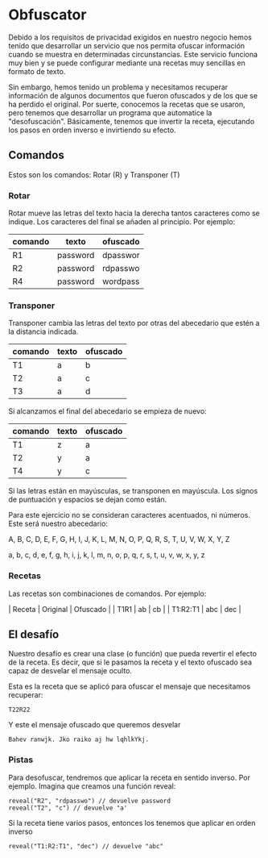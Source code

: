 # Obfuscator

Debido a los requisitos de privacidad exigidos en nuestro negocio hemos tenido que desarrollar un servicio que nos permita ofuscar información cuando se muestra en determinadas circunstancias. Este servicio funciona muy bien y se puede configurar mediante una recetas muy sencillas en formato de texto.

Sin embargo, hemos tenido un problema y necesitamos recuperar información de algunos documentos que fueron ofuscados y de los que se ha perdido el original. Por suerte, conocemos la recetas que se usaron, pero tenemos que desarrollar un programa que automatice la "desofuscación". Básicamente, tenemos que invertir la receta, ejecutando los pasos en orden inverso e invirtiendo su efecto.

## Comandos

Estos son los comandos: Rotar (R) y Transponer (T)

### Rotar

Rotar mueve las letras del texto hacia la derecha tantos caracteres como se indique. Los caracteres del final se añaden al principio. Por ejemplo:

| comando | texto | ofuscado |
|---------|-------|----------|
| R1 | password | dpasswor |
| R2 | password | rdpasswo |
| R4 | password | wordpass |


### Transponer

Transponer cambia las letras del texto por otras del abecedario que estén a la distancia indicada.

| comando | texto | ofuscado |
|---------|-------|----------|
| T1 | a | b |
| T2 | a | c |
| T3 | a | d |

Si alcanzamos el final del abecedario se empieza de nuevo:

| comando | texto | ofuscado |
|---------|-------|----------|
| T1 | z | a |
| T2 | y | a |
| T4 | y | c |

Si las letras están en mayúsculas, se transponen en mayúscula. Los signos de puntuación y espacios se dejan como están.

Para este ejercicio no se consideran caracteres acentuados, ni números. Este será nuestro abecedario:

A, B, C, D, E, F, G, H, I, J, K, L, M, N, O, P, Q, R, S, T, U, V, W, X, Y, Z

a, b, c, d, e, f, g, h, i, j, k, l, m, n, o, p, q, r, s, t, u, v, w, x, y, z

### Recetas

Las recetas son combinaciones de comandos. Por ejemplo:

| Receta | Original | Ofuscado |
| T1R1 | ab | cb |
| T1:R2:T1 | abc | dec |

## El desafío

Nuestro desafío es crear una clase (o función) que pueda revertir el efecto de la receta. Es decir, que si le pasamos la receta y el texto ofuscado sea capaz de desvelar el mensaje oculto.

Esta es la receta que se aplicó para ofuscar el mensaje que necesitamos recuperar:

```
T22R22
```

Y este el mensaje ofuscado que queremos desvelar

```
Bahev ranwjk. Jko raiko aj hw lqhlkYkj.
```

### Pistas

Para desofuscar, tendremos que aplicar la receta en sentido inverso. Por ejemplo. Imagina que creamos una función reveal:

```
reveal("R2", "rdpasswo") // devuelve password
reveal("T2", "c") // devuelve "a' 
```

Si la receta tiene varios pasos, entonces los tenemos que aplicar en orden inverso

```
reveal("T1:R2:T1", "dec") // devuelve "abc"
```
